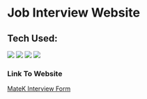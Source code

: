 # Job Interview Website

## Tech  Used:
![](https://img.shields.io/badge/-Firebase-yellow)
![](https://img.shields.io/badge/-Creative%20Tim-9cf)
![](https://img.shields.io/badge/-Bootstrap-blueviolet)
![](https://img.shields.io/badge/-JS-yellow)

### Link To Website
[MateK Interview Form](https://matek-form1.web.app/)
